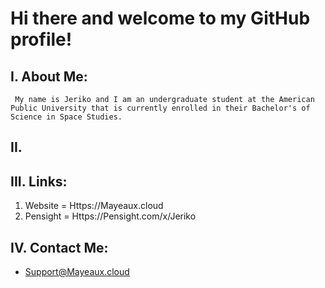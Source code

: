 # Hi there and welcome to my GitHub profile!
## I. About Me:
     My name is Jeriko and I am an undergraduate student at the American Public University that is currently enrolled in their Bachelor's of Science in Space Studies.
## II.
## III. Links:
1. Website = Https://Mayeaux.cloud
2. Pensight = Https://Pensight.com/x/Jeriko
## IV. Contact Me:
- Support@Mayeaux.cloud
